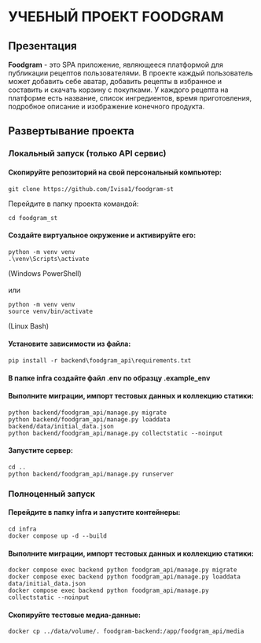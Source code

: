# УЧЕБНЫЙ ПРОЕКТ FOODGRAM

## Презентация

**Foodgram** - это SPA приложение, являющееся платформой для публикации рецептов пользователями. В проекте каждый пользователь может добавить себе аватар, добавить рецепты в избранное и составить и скачать корзину с покупками. У каждого рецепта на платформе есть название, список ингредиентов, время приготовления, подробное описание и изображение конечного продукта.

## Развертывание проекта

### Локальный запуск (только API сервис)

#### Скопируйте репозиторий на свой персональный компьютер:
 
```
git clone https://github.com/Ivisa1/foodgram-st
```
Перейдите в папку проекта командой:
```
cd foodgram_st
```

#### Создайте виртуальное окружение и активируйте его:

```
python -m venv venv
.\venv\Scripts\activate
```
(Windows PowerShell) \
\
или
```
python -m venv venv
source venv/bin/activate
```
(Linux Bash)

#### Установите зависимости из файла:

```
pip install -r backend\foodgram_api\requirements.txt
```

#### В папке infra создайте файл .env по образцу .example_env

#### Выполните миграции, импорт тестовых данных и коллекцию статики:

```
python backend/foodgram_api/manage.py migrate
python backend/foodgram_api/manage.py loaddata backend/data/initial_data.json
python backend/foodgram_api/manage.py collectstatic --noinput
```

#### Запустите сервер:

```
cd ..
python backend/foodgram_api/manage.py runserver
```

### Полноценный запуск

#### Перейдите в папку infra и запустите контейнеры:

```
cd infra
docker compose up -d --build
```

#### Выполните миграции, импорт тестовых данных и коллекцию статики:

```
docker compose exec backend python foodgram_api/manage.py migrate
docker compose exec backend python foodgram_api/manage.py loaddata data/initial_data.json
docker compose exec backend python foodgram_api/manage.py collectstatic --noinput
```

#### Скопируйте тестовые медиа-данные:

```
docker cp ../data/volume/. foodgram-backend:/app/foodgram_api/media
```